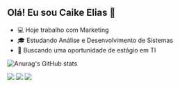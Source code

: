 ## Olá! Eu sou Caike Elias 👋

- 💻 Hoje trabalho com Marketing
- 🎓 Estudando Análise e Desenvolvimento de Sistemas
- 🚀 Buscando uma oportunidade de estágio em TI

![Anurag's GitHub stats](https://github-readme-stats.vercel.app/api?username=anuraghazra&theme=dark&show_icons=true)

<div> 
  <a href="https://instagram.com/caikeeliass/" target="_blank"><img src="https://img.shields.io/badge/-Instagram-%23E4405F?style=for-the-badge&logo=instagram&logoColor=white" target="_blank"></a>
  <a href = "mailto:caikeeliass@gmail.com"><img src="https://img.shields.io/badge/-Gmail-%23333?style=for-the-badge&logo=gmail&logoColor=white" target="_blank"></a>
  <a href="https://www.linkedin.com/in/caikeelias/" target="_blank"><img src="https://img.shields.io/badge/-LinkedIn-%230077B5?style=for-the-badge&logo=linkedin&logoColor=white" target="_blank"></a> 
  
</div>
